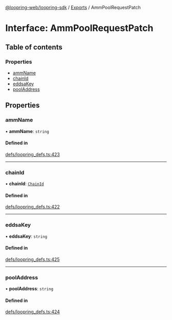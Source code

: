 [@loopring-web/loopring-sdk](../README.md) / [Exports](../modules.md) / AmmPoolRequestPatch

# Interface: AmmPoolRequestPatch

## Table of contents

### Properties

- [ammName](AmmPoolRequestPatch.md#ammname)
- [chainId](AmmPoolRequestPatch.md#chainid)
- [eddsaKey](AmmPoolRequestPatch.md#eddsakey)
- [poolAddress](AmmPoolRequestPatch.md#pooladdress)

## Properties

### ammName

• **ammName**: `string`

#### Defined in

[defs/loopring_defs.ts:423](https://github.com/Loopring/loopring_sdk/blob/1830d54/src/defs/loopring_defs.ts#L423)

___

### chainId

• **chainId**: [`ChainId`](../enums/ChainId.md)

#### Defined in

[defs/loopring_defs.ts:422](https://github.com/Loopring/loopring_sdk/blob/1830d54/src/defs/loopring_defs.ts#L422)

___

### eddsaKey

• **eddsaKey**: `string`

#### Defined in

[defs/loopring_defs.ts:425](https://github.com/Loopring/loopring_sdk/blob/1830d54/src/defs/loopring_defs.ts#L425)

___

### poolAddress

• **poolAddress**: `string`

#### Defined in

[defs/loopring_defs.ts:424](https://github.com/Loopring/loopring_sdk/blob/1830d54/src/defs/loopring_defs.ts#L424)

